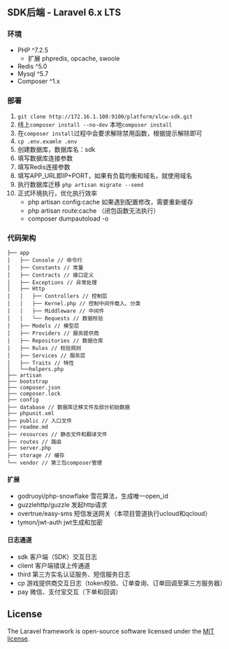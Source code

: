 ## SDK后端 - Laravel 6.x LTS

### 环境

- PHP ^7.2.5
    - 扩展 phpredis, opcache, swoole
- Redis ^5.0
- Mysql ^5.7
- Composer ^1.x

### 部署

1. `git clone http://172.16.1.100:9100/platform/xlcw-sdk.git`
2. 线上`composer install --no-dev` 本地`composer install`
3. 在`composer install`过程中会要求解除禁用函数，根据提示解除即可   
4. `cp .env.examle .env`
5. 创建数据库，数据库名：sdk
6. 填写数据库连接参数
7. 填写Redis连接参数
8. 填写APP_URL即IP+PORT，如果有负载均衡和域名，就使用域名
9. 执行数据库迁移
    `php artisan migrate --seed`
10. 正式环境执行，优化执行效率
    - php artisan config:cache 如果遇到配置修改，需要重新缓存
    - php artisan route:cache （闭包函数无法执行）
    - composer dumpautoload -o

### 代码架构

```shell
├── app
│   ├── Console // 命令行
│   ├── Constants // 常量
│   ├── Contracts // 接口定义
│   ├── Exceptions // 异常处理
│   ├── Http
│   │   ├── Controllers // 控制层
│   │   ├── Kernel.php // 控制中间件载入、分类
│   │   ├── Middleware // 中间件
│   │   └── Requests // 数据校验
│   ├── Models // 模型层
│   ├── Providers // 服务提供商
│   ├── Repositories // 数据仓库
│   ├── Rules // 校验规则
│   ├── Services // 服务层
│   ├── Traits // 特性
│   └──helpers.php
├── artisan
├── bootstrap
├── composer.json
├── composer.lock
├── config
├── database // 数据库迁移文件及部分初始数据
├── phpunit.xml
├── public // 入口文件
├── readme.md
├── resources // 静态文件和翻译文件
├── routes // 路由
├── server.php
├── storage // 缓存
└── vendor // 第三包composer管理
```

#### 扩展

- godruoyi/php-snowflake 雪花算法，生成唯一open_id
- guzzlehttp/guzzle 发起http请求
- overtrue/easy-sms 短信发送网关（本项目管道执行ucloud和qcloud）
- tymon/jwt-auth jwt生成和加密

#### 日志通道 

- sdk 客户端（SDK）交互日志
- client 客户端错误上传通道
- third 第三方实名认证服务、短信服务日志
- cp 游戏提供商交互日志（token校验、订单查询、订单回调至第三方服务器）
- pay 微信、支付宝交互（下单和回调）

## License

The Laravel framework is open-source software licensed under the [MIT license](https://opensource.org/licenses/MIT).

